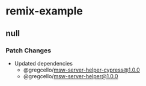 # remix-example

## null

### Patch Changes

- Updated dependencies
  - @gregcello/msw-server-helper-cypress@1.0.0
  - @gregcello/msw-server-helper@1.0.0
